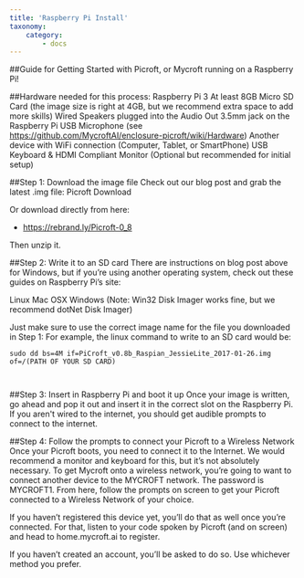 ```yaml
---
title: 'Raspberry Pi Install'
taxonomy:
    category:
        - docs
---
```


##Guide for Getting Started with Picroft, or Mycroft running on a Raspberry Pi!

##Hardware needed for this process:
Raspberry Pi 3
At least 8GB Micro SD Card (the image size is right at 4GB, but we recommend extra space to add more skills)
Wired Speakers plugged into the Audio Out 3.5mm jack on the Raspberry Pi
USB Microphone (see https://github.com/MycroftAI/enclosure-picroft/wiki/Hardware)
Another device with WiFi connection (Computer, Tablet, or SmartPhone)
USB Keyboard & HDMI Compliant Monitor (Optional but recommended for initial setup)

##Step 1: Download the image file
Check out our blog post and grab the latest .img file:
Picroft Download

Or download directly from here:
- https://rebrand.ly/Picroft-0_8

Then unzip it.


##Step 2: Write it to an SD card
There are instructions on blog post above for Windows, but if you’re using another operating system, check out these guides on Raspberry Pi’s site:

Linux
Mac OSX
Windows (Note: Win32 Disk Imager works fine, but we recommend dotNet Disk Imager)

Just make sure to use the correct image name for the file you downloaded in Step 1:
For example, the linux command to write to an SD card would be:
```
sudo dd bs=4M if=PiCroft_v0.8b_Raspian_JessieLite_2017-01-26.img of=/(PATH OF YOUR SD CARD)



```
##Step 3: Insert in Raspberry Pi and boot it up
Once your image is written, go ahead and pop it out and insert it in the correct slot on the Raspberry Pi. If you aren't wired to the internet, you should get audible prompts to connect to the internet.

##Step 4: Follow the prompts to connect your Picroft to a Wireless Network 
Once your Picroft boots, you need to connect it to the Internet. We would recommend a monitor and keyboard for this, but it’s not absolutely necessary. To get Mycroft onto a wireless network, you’re going to want to connect another device to the MYCROFT network. The password is MYCROFT1. From here, follow the prompts on screen to get your Picroft connected to a Wireless Network of your choice. 



If you haven’t registered this device yet, you’ll do that as well once you’re connected. For that, listen to your code spoken by Picroft (and on screen) and head to home.mycroft.ai to register.


If you haven’t created an account, you’ll be asked to do so. Use whichever method you prefer. 
